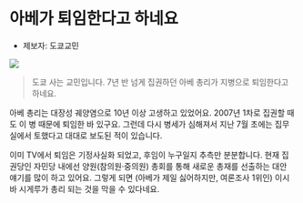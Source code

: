 # 아베가 퇴임한다고 하네요

* 제보자: 도쿄교민

![](https://e2nc.github.io/Aberesign.PNG)

> 도쿄 사는 교민입니다.
> 7년 반 넘게 집권하던 아베 총리가 지병으로 퇴임한다고 하네요.

아베 총리는 대장성 궤양염으로 10년 이상 고생하고 있었어요. 2007년 1차로 집권할 때도 이 병 때문에 퇴임한 바 있구요.
그런데 다시 병세가 심해져서 지난 7월 초에는 집무실에서 토했다고 대대로 보도된 적이 있습니다.

이미 TV에서 퇴임은 기정사실화 되었고, 후임이 누구일지 추측만 분분합니다.
현재 집권당인 자민당 내에선 양원(참의원·중의원) 총회를 통해 새로운 총재를 선출하는 대안 얘기를 많이 하고 있어요.
그렇게 되면 (아베가 제일 싫어하지만, 여론조사 1위인) 이시바 시게루가 총리 되는 것을 막을 수 있다네요.
